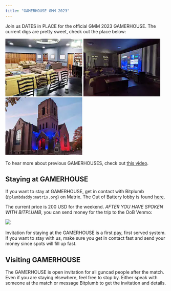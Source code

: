 ```yaml
---
title: "GAMERHOUSE GMM 2023"
---
```


Join us DATES in PLACE for the official GMM 2023 GAMERHOUSE. The current digs are pretty sweet, check out the place below:

![](/assets/pic2.webp)
![](/assets/pic3.webp)
![](/assets/pic1.webp)

To hear more about previous GAMERHOUSES, check out [this video](https://www.youtube.com/watch?v=V8j7p5bzxtY).

## Staying at GAMERHOUSE

If you want to stay at GAMERHOUSE, get in contact with Bitplumb (`@plumbdaddy:matrix.org`) on Matrix. The Out of Battery lobby is found [here](https://matrix.to/#/#oob-live-lobby:matrix.org).

The current price is 200 USD for the weekend. *AFTER YOU HAVE SPOKEN WITH BITPLUMB*, you can send money for the trip to the OoB Venmo:

![](oob-venmo.png)

Invitation for staying at the GAMERHOUSE is a first pay, first served system. If you want to stay with us, make sure you get in contact fast and send your money since spots will fill up fast.

## Visiting GAMERHOUSE

The GAMERHOUSE is open invitation for all guncad people after the match. Even if you are staying elsewhere, feel free to stop by. Either speak with someone at the match or message Bitplumb to get the invitation and details.
